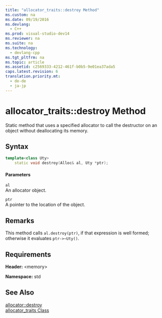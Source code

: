 ```yaml
---
title: "allocator_traits::destroy Method"
ms.custom: na
ms.date: 09/19/2016
ms.devlang: 
  - C++
ms.prod: visual-studio-dev14
ms.reviewer: na
ms.suite: na
ms.technology: 
  - devlang-cpp
ms.tgt_pltfrm: na
ms.topic: article
ms.assetid: c2569333-4212-461f-b0b5-9e01ea37ada5
caps.latest.revision: 6
translation.priority.mt: 
  - de-de
  - ja-jp
---
```

# allocator_traits::destroy Method
Static method that uses a specified allocator to call the destructor on an object without deallocating its memory.  
  
## Syntax  
  
```cpp  
template<class Uty>  
    static void destroy(Alloc& al, Uty *ptr);  
```  
  
#### Parameters  
 `al`  
 An allocator object.  
  
 `ptr`  
 A pointer to the location of the object.  
  
## Remarks  
 This method calls `al.destroy(ptr)`, if that expression is well formed; otherwise it evaluates `ptr->~Uty()`.  
  
## Requirements  
 **Header:** <memory\>  
  
 **Namespace:** std  
  
## See Also  
 [allocator::destroy](../vs140/allocator--destroy.md)   
 [allocator_traits Class](../vs140/allocator_traits-Class.md)